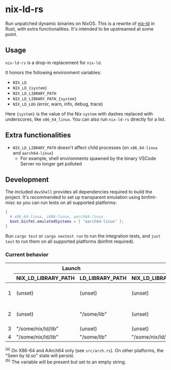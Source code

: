 # nix-ld-rs

Run unpatched dynamic binaries on NixOS.
This is a rewrite of [nix-ld](https://github.com/Mic92/nix-ld) in Rust, with extra functionalities.
It's intended to be upstreamed at some point.

## Usage

`nix-ld-rs` is a drop-in replacement for `nix-ld`.

It honors the following environment variables:

- `NIX_LD`
- `NIX_LD_{system}`
- `NIX_LD_LIBRARY_PATH`
- `NIX_LD_LIBRARY_PATH_{system}`
- `NIX_LD_LOG` (error, warn, info, debug, trace)

Here `{system}` is the value of the Nix `system` with dashes replaced with underscores, like `x86_64_linux`.
You can also run `nix-ld-rs` directly for a list.

## Extra functionalities

- `NIX_LD_LIBRARY_PATH` doesn't affect child processes (on `x86_64-linux` and `aarch64-linux`)
    - For example, shell environments spawned by the binary VSCode Server no longer get polluted

## Development

The included `devShell` provides all dependencies required to build the project.
It's recommended to set up transparent emulation using binfmt-misc so you can run tests on all supported platforms:

```nix
{
  # x86_64-linux, i686-linux, aarch64-linux
  boot.binfmt.emulatedSystems = [ "aarch64-linux" ];
}
```

Run `cargo test` or `cargo nextest run` to run the integration tests, and `just test` to run them on all supported platforms (binfmt required).

### Current behavior

<table>
<thead>
  <tr>
    <th rowspan="2"></th>
    <th colspan="2">Launch</th>
    <th colspan="2">Seen by ld.so</th>
    <th colspan="2">Seen by getenv() and children <sup>(a)</sup></th>
  </tr>
  <tr>
    <th>NIX_LD_LIBRARY_PATH</th>
    <th>LD_LIBRARY_PATH</th>
    <th>NIX_LD_LIBRARY_PATH</th>
    <th>LD_LIBRARY_PATH</th>
    <th>NIX_LD_LIBRARY_PATH</th>
    <th>LD_LIBRARY_PATH</th>
  </tr>
</thead>
<tbody>
  <tr>
    <td>1</td>
    <td>(unset)</td>
    <td>(unset)</td>
    <td>(unset)</td>
    <td>"/run/current-system/sw/share/nix-ld/lib"</td>
    <td>(unset)</td>
    <td>"" <sup>(b)</sup></td>
  </tr>
  <tr>
    <td>2</td>
    <td>(unset)</td>
    <td>"/some/lib"</td>
    <td>(unset)</td>
    <td>"/some/lib:/run/current-system/sw/share/nix-ld/lib"</td>
    <td>(unset)</td>
    <td>"/some/lib"</td>
  </tr>
  <tr>
    <td>3</td>
    <td>"/some/nix/ld/lib"</td>
    <td>(unset)</td>
    <td>(unset)</td>
    <td>"/some/nix/ld/lib"</td>
    <td>"/some/nix/ld/lib"</td>
    <td>(unset)</td>
  </tr>
  <tr>
    <td>4</td>
    <td>"/some/nix/ld/lib"</td>
    <td>"/some/lib"</td>
    <td>"/some/nix/ld/lib"</td>
    <td>"/some/lib:/some/nix/ld/lib"</td>
    <td>"/some/nix/ld/lib"</td>
    <td>"/some/lib"</td>
  </tr>
</tbody>
</table>

<sup>(a)</sup> On X86-64 and AArch64 only (see `src/arch.rs`). On other platforms, the "Seen by ld.so" state will persist.<br/>
<sup>(b)</sup> The variable will be present but set to an empty string.<br/>
